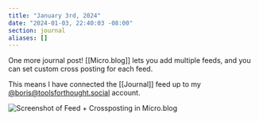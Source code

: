 ```yaml
---
title: "January 3rd, 2024"
date: "2024-01-03, 22:40:03 -08:00"
section: journal
aliases: []
---
```

One more journal post! [[Micro.blog]] lets you add multiple feeds, and you can set custom cross posting for each feed. 

This means I have connected the [[Journal]] feed up to my [@boris@toolsforthought.social](https://toolsforthought.social/@boris) account. 

![Screenshot of Feed + Crossposting in Micro.blog](https://bmannconsulting.com/assets/IMG_4455.jpeg)